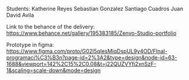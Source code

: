 Students:
Katherine Reyes
Sebastian Gonzalez
Santiago Cuadros
Juan David Avila

Link to the behance of the delivery: https://www.behance.net/gallery/195383185/Zenvo-Studio-portfolio

Prototype in figma: https://www.figma.com/proto/G02l5qIesMiqDspUL9y4OD/FInal-programaci%C3%B3n?page-id=2%3A2&type=design&node-id=63-1688&viewport=142%2C15%2C0.08&t=j22QUZVYfi2xnSzF-1&scaling=scale-down&mode=design

